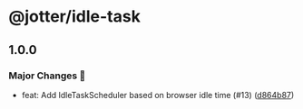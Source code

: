# @jotter/idle-task

## 1.0.0

### Major Changes 🎉

- feat: Add IdleTaskScheduler based on browser idle time (#13) ([d864b87](https://github.com/Marinerer/jotter/commit/d864b87e5d249e69b435c010eb25f7a1c54819dc))
